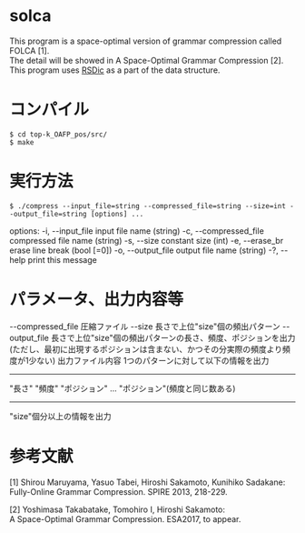 # solca
This program is a space-optimal version of grammar compression called FOLCA [1].  
The detail will be showed in A Space-Optimal Grammar Compression [2].  
This program uses [RSDic](https://code.google.com/archive/p/rsdic/) as a part of the data structure.

# コンパイル
    $ cd top-k_OAFP_pos/src/  
    $ make

# 実行方法
    $ ./compress --input_file=string --compressed_file=string --size=int --output_file=string [options] ...
options:
  -i, --input_file         input file name (string)
  -c, --compressed_file    compressed file name (string)
  -s, --size               constant size (int)
  -e, --erase_br           erase line break (bool [=0])
  -o, --output_file        output file name (string)
  -?, --help               print this message

# パラメータ、出力内容等
  --compressed_file  圧縮ファイル
  --size             長さで上位"size"個の頻出パターン
  --output_file      長さで上位"size"個の頻出パターンの長さ、頻度、ポジションを出力 (ただし、最初に出現するポジションは含まない、かつその分実際の頻度より頻度が1少ない)
  出力ファイル内容
  1つのパターンに対して以下の情報を出力
  ****************
  "長さ"
  "頻度"
  "ポジション"
  ...
  "ポジション"(頻度と同じ数ある)
  *****************
  "size"個分以上の情報を出力

# 参考文献
[1] Shirou Maruyama, Yasuo Tabei, Hiroshi Sakamoto, Kunihiko Sadakane:  
Fully-Online Grammar Compression. SPIRE 2013, 218-229.

[2] Yoshimasa Takabatake, Tomohiro I, Hiroshi Sakamoto:  
A Space-Optimal Grammar Compression. ESA2017, to appear.
